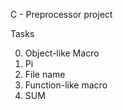 C - Preprocessor project 

Tasks

0. Object-like Macro
1. Pi
2. File name
3. Function-like macro
4. SUM
